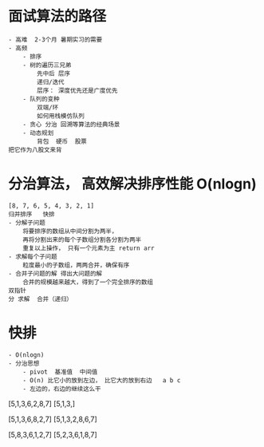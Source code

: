 # 面试算法的路径
    - 高难  2-3个月 暑期实习的需要
    - 高频
        - 排序
        - 树的遍历三兄弟
            先中后 层序
            递归/迭代
            层序： 深度优先还是广度优先
        - 队列的变种
            双端/环
            如何用栈模仿队列
        - 贪心 分治 回溯等算法的经典场景
        - 动态规划
            背包  硬币  股票
    把它作为八股文来背

# 分治算法， 高效解决排序性能 O(nlogn)
    [8, 7, 6, 5, 4, 3, 2, 1]
    归并排序   快排
    - 分解子问题
        将要排序的数组从中间分割为两半，
        再将分割出来的每个子数组分割各分割为两半
        重复以上操作， 只有一个元素为主 return arr
    - 求解每个子问题
        粒度最小的子数组，两两合并，确保有序
    - 合并子问题的解 得出大问题的解
        合并的规模越来越大，得到了一个完全排序的数组
    双指针 
    分 求解  合并（递归）

# 快排
    - O(nlogn)
    - 分治思想
        - pivot  基准值  中间值
        - O(n) 比它小的放到左边， 比它大的放到右边   a b c
        - 左边的，右边的继续这么干
[5,1,3,6,2,8,7]
[5,1,3,]

[5,1,3,6,8,2,7]
[5,1,3,2,8,6,7]

[5,8,3,6,1,2,7]
[5,2,3,6,1,8,7]
